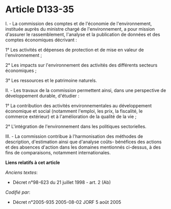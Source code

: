 # Article D133-35

I. - La commission des comptes et de l'économie de l'environnement, instituée auprès du ministre chargé de l'environnement, a
pour mission d'assurer le rassemblement, l'analyse et la publication de données et des comptes économiques décrivant :

1° Les activités et dépenses de protection et de mise en valeur de l'environnement ;

2° Les impacts sur l'environnement des activités des différents secteurs économiques ;

3° Les ressources et le patrimoine naturels.

II. - Les travaux de la commission permettent ainsi, dans une perspective de développement durable, d'étudier :

1° La contribution des activités environnementales au développement économique et social (notamment l'emploi, les prix, la
fiscalité, le commerce extérieur) et à l'amélioration de la qualité de la vie ;

2° L'intégration de l'environnement dans les politiques sectorielles.

III. - La commission contribue à l'harmonisation des méthodes de description, d'estimation ainsi que d'analyse coûts-
bénéfices des actions et des absences d'action dans les domaines mentionnés ci-dessus, à des fins de comparaisons, notamment
internationales.

**Liens relatifs à cet article**

_Anciens textes_:

  - Décret n°98-623 du 21 juillet 1998 - art. 2 (Ab)

_Codifié par_:

  - Décret n°2005-935 2005-08-02 JORF 5 août 2005
